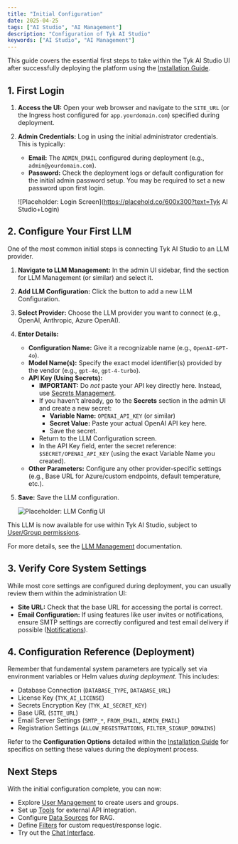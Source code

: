 ```yaml
---
title: "Initial Configuration"
date: 2025-04-25
tags: ["AI Studio", "AI Management"]
description: "Configuration of Tyk AI Studio"
keywords: ["AI Studio", "AI Management"]
---
```


This guide covers the essential first steps to take within the Tyk AI Studio UI after successfully deploying the platform using the [Installation Guide](./deployment-helm-k8s.md).

## 1. First Login

1.  **Access the UI:** Open your web browser and navigate to the `SITE_URL` (or the Ingress host configured for `app.yourdomain.com`) specified during deployment.
2.  **Admin Credentials:** Log in using the initial administrator credentials. This is typically:
    *   **Email:** The `ADMIN_EMAIL` configured during deployment (e.g., `admin@yourdomain.com`).
    *   **Password:** Check the deployment logs or default configuration for the initial admin password setup. You may be required to set a new password upon first login.

    ![Placeholder: Login Screen](https://placehold.co/600x300?text=Tyk AI Studio+Login)

## 2. Configure Your First LLM

One of the most common initial steps is connecting Tyk AI Studio to an LLM provider.

1.  **Navigate to LLM Management:** In the admin UI sidebar, find the section for LLM Management (or similar) and select it.
2.  **Add LLM Configuration:** Click the button to add a new LLM Configuration.
3.  **Select Provider:** Choose the LLM provider you want to connect (e.g., OpenAI, Anthropic, Azure OpenAI).
4.  **Enter Details:**
    *   **Configuration Name:** Give it a recognizable name (e.g., `OpenAI-GPT-4o`).
    *   **Model Name(s):** Specify the exact model identifier(s) provided by the vendor (e.g., `gpt-4o`, `gpt-4-turbo`).
    *   **API Key (Using Secrets):**
        *   **IMPORTANT:** Do *not* paste your API key directly here. Instead, use [Secrets Management](./secrets.md).
        *   If you haven't already, go to the **Secrets** section in the admin UI and create a new secret:
            *   **Variable Name:** `OPENAI_API_KEY` (or similar)
            *   **Secret Value:** Paste your actual OpenAI API key here.
            *   Save the secret.
        *   Return to the LLM Configuration screen.
        *   In the API Key field, enter the secret reference: `$SECRET/OPENAI_API_KEY` (using the exact Variable Name you created).
    *   **Other Parameters:** Configure any other provider-specific settings (e.g., Base URL for Azure/custom endpoints, default temperature, etc.).
5.  **Save:** Save the LLM configuration.

    ![Placeholder: LLM Config UI](https://placehold.co/600x400?text=LLM+Configuration+UI)

This LLM is now available for use within Tyk AI Studio, subject to [User/Group permissions](./user-management.md).

For more details, see the [LLM Management](./llm-management.md) documentation.

## 3. Verify Core System Settings

While most core settings are configured during deployment, you can usually review them within the administration UI:

*   **Site URL:** Check that the base URL for accessing the portal is correct.
*   **Email Configuration:** If using features like user invites or notifications, ensure SMTP settings are correctly configured and test email delivery if possible ([Notifications](./notifications.md)).

## 4. Configuration Reference (Deployment)

Remember that fundamental system parameters are typically set via environment variables or Helm values *during deployment*. This includes:

*   Database Connection (`DATABASE_TYPE`, `DATABASE_URL`)
*   License Key (`TYK_AI_LICENSE`)
*   Secrets Encryption Key (`TYK_AI_SECRET_KEY`)
*   Base URL (`SITE_URL`)
*   Email Server Settings (`SMTP_*`, `FROM_EMAIL`, `ADMIN_EMAIL`)
*   Registration Settings (`ALLOW_REGISTRATIONS`, `FILTER_SIGNUP_DOMAINS`)

Refer to the **Configuration Options** detailed within the [Installation Guide](./deployment-helm-k8s.md) for specifics on setting these values during the deployment process.

## Next Steps

With the initial configuration complete, you can now:

*   Explore [User Management](./user-management.md) to create users and groups.
*   Set up [Tools](./tools.md) for external API integration.
*   Configure [Data Sources](./datasources-rag.md) for RAG.
*   Define [Filters](./filters.md) for custom request/response logic.
*   Try out the [Chat Interface](./chat-interface.md).
